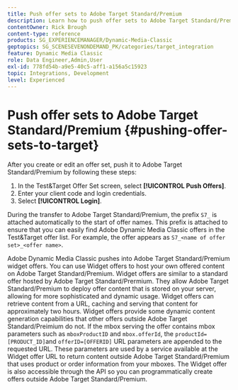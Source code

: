 ```yaml
---
title: Push offer sets to Adobe Target Standard/Premium
description: Learn how to push offer sets to Adobe Target Standard/Premium from Adobe Dynamic Media Classic.
contentOwner: Rick Brough
content-type: reference
products: SG_EXPERIENCEMANAGER/Dynamic-Media-Classic
geptopics: SG_SCENESEVENONDEMAND_PK/categories/target_integration
feature: Dynamic Media Classic
role: Data Engineer,Admin,User
exl-id: 778fd54b-a9e5-40c5-aff1-a156a5c15923
topic: Integrations, Development
level: Experienced
---
```

# Push offer sets to Adobe Target Standard/Premium {#pushing-offer-sets-to-target}

After you create or edit an offer set, push it to Adobe Target Standard/Premium by following these steps:

1. In the Test&Target Offer Set screen, select **[!UICONTROL Push Offers]**. 
1. Enter your client code and login credentials.
1. Select **[!UICONTROL Login]**.

During the transfer to Adobe Target Standard/Premium, the prefix `S7_` is attached automatically to the start of offer names. This prefix is attached to ensure that you can easily find Adobe Dynamic Media Classic offers in the Test&Target offer list. For example, the offer appears as `S7_<name of offer set>_<offer name>`.

Adobe Dynamic Media Classic pushes into Adobe Target Standard/Premium widget offers. You can use Widget offers to host your own offered content on Adobe Target Standard/Premium. Widget offers are similar to a standard offer hosted by Adobe Target Standard/Prermium. They allow Adobe Target Standard/Premium to deploy offer content that is stored on your server, allowing for more sophisticated and dynamic usage. Widget offers can retrieve content from a URL, caching and serving that content for approximately two hours. Widget offers provide some dynamic content generation capabilities that other offers outside Adobe Target Standard/Preimium do not. If the mbox serving the offer contains mbox parameters such as `mboxProductID` and `mbox.offerId`, the `productId=[PRODUCT_ID]`and `offerID=[OFFERID]` URL parameters are appended to the requested URL. These parameters are used by a service available at the Widget offer URL to return content outside Adobe Target Standard/Premium that uses product or order information from your mboxes. The Widget offer is also accessible through the API so you can programmatically create offers outside Adobe Target Standard/Premium.
